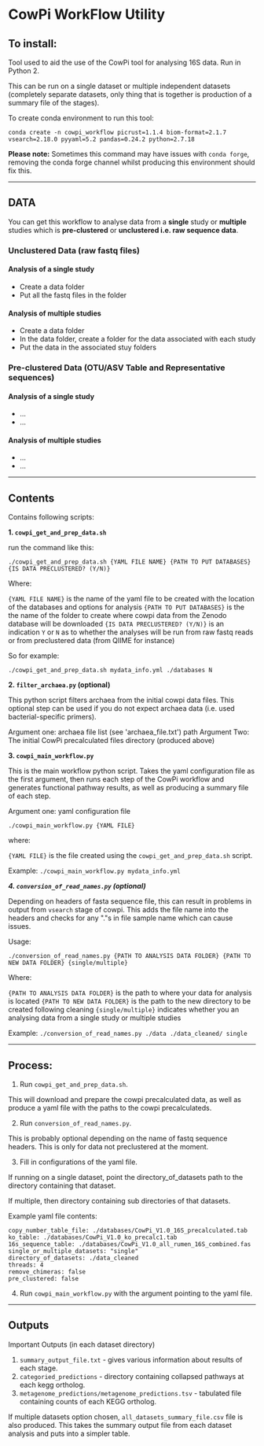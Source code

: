 # CowPi WorkFlow Utility

## To install:

Tool used to aid the use of the CowPi tool for analysing 16S data. Run in Python 2.

This can be run on  a single dataset or multiple independent datasets (completely separate datasets, only thing that is together is production of a summary file of the stages).


To create conda environment to run this tool:
```
conda create -n cowpi_workflow picrust=1.1.4 biom-format=2.1.7 vsearch=2.18.0 pyyaml=5.2 pandas=0.24.2 python=2.7.18
```

**Please note:** Sometimes this command may have issues with `conda forge`, removing the conda forge channel whilst producing this environment should fix this.

---

## DATA

You can get this workflow to analyse data from a **single** study or **multiple** studies which is **pre-clustered** or **unclustered i.e. raw sequence data**.

### Unclustered Data (raw fastq files)

#### Analysis of a single study

  * Create a data folder
  * Put all the fastq files in the folder

#### Analysis of multiple studies

  * Create a data folder
  * In the data folder, create a folder for the data associated with each study
  * Put the data in the associated stuy folders

### Pre-clustered Data (OTU/ASV Table and Representative sequences)

#### Analysis of a single study

  * ...
  * ...

#### Analysis of multiple studies

  * ...
  * ...


---

## Contents

Contains following scripts:

**1. `cowpi_get_and_prep_data.sh`**

run the command like this:

 `./cowpi_get_and_prep_data.sh {YAML FILE NAME} {PATH TO PUT DATABASES} {IS DATA PRECLUSTERED? (Y/N)}`

Where:

`{YAML FILE NAME}` is the name of the yaml file to be created with the location of the databases and options for analysis
`{PATH TO PUT DATABASES}` is the the name of the folder to create where cowpi data from the Zenodo database will be downloaded
`{IS DATA PRECLUSTERED? (Y/N)}` is an indication `Y` or `N` as to whether the analyses will be run from raw fastq reads or from preclustered data (from QIIME for instance)


So for example:

```
./cowpi_get_and_prep_data.sh mydata_info.yml ./databases N
```


**2. `filter_archaea.py` (optional)**

This python script filters archaea from the initial cowpi data files. This optional step can be used if you do not expect archaea data (i.e. used bacterial-specific primers).

Argument one: archaea file list (see 'archaea_file.txt') path
Argument Two: The initial CowPi precalculated files directory (produced above)

**3. `cowpi_main_workflow.py`**

This is the main workflow python script. Takes the yaml configuration file as the first argument, then runs each step of the CowPi workflow and generates functional pathway results, as well as producing a summary file of each step. 

Argument one: yaml configuration file

`./cowpi_main_workflow.py {YAML FILE}`

where:

`{YAML FILE}` is the file created using the `cowpi_get_and_prep_data.sh` script.

Example: `./cowpi_main_workflow.py mydata_info.yml`

***4. `conversion_of_read_names.py` (optional)***

Depending on headers of fasta sequence file, this can result in problems in output from `vsearch` stage of cowpi. This adds the file name into the headers and checks for any "."s in file sample name which can cause issues.

Usage:

`./conversion_of_read_names.py {PATH TO ANALYSIS DATA FOLDER} {PATH TO NEW DATA FOLDER} {single/multiple}`

Where:

`{PATH TO ANALYSIS DATA FOLDER}` is the path to where your data for analysis is located
`{PATH TO NEW DATA FOLDER}` is the path to the new directory to be created following cleaning
`{single/multiple}` indicates whether you an analysing data from a single study or multiple studies

Example: `./conversion_of_read_names.py ./data ./data_cleaned/ single`

---

## Process:

1. Run `cowpi_get_and_prep_data.sh`. 

This will download and prepare the cowpi precalculated data, as well as produce a yaml file with the paths to the cowpi precalculateds. 



2. Run `conversion_of_read_names.py`. 

This is probably optional depending on the name of fastq sequence headers. This is only for data not preclustered at the moment. 
 

3. Fill in configurations of the yaml file. 

If running on a single dataset, point the directory_of_datasets path to the directory containing that dataset. 

If multiple, then directory containing sub directories of that datasets.

Example yaml file contents:

```
copy_number_table_file: ./databases/CowPi_V1.0_16S_precalculated.tab
ko_table: ./databases/CowPi_V1.0_ko_precalc1.tab
16s_sequence_table: ./databases/CowPi_V1.0_all_rumen_16S_combined.fas
single_or_multiple_datasets: "single"
directory_of_datasets: ./data_cleaned
threads: 4
remove_chimeras: false
pre_clustered: false

```


4. Run `cowpi_main_workflow.py` with the argument pointing to the yaml file.

---

## Outputs

Important Outputs (in each dataset directory)
1. `summary_output_file.txt` - gives various information about results of each stage.
2. `categoried_predictions` - directory containing collapsed pathways at each kegg ortholog.
3. `metagenome_predictions/metagenome_predictions.tsv` - tabulated file containing counts of each KEGG ortholog.


If multiple datasets option chosen, `all_datasets_summary_file.csv` file is also produced. 
This takes the summary output file from each dataset analysis and puts into a simpler table.



